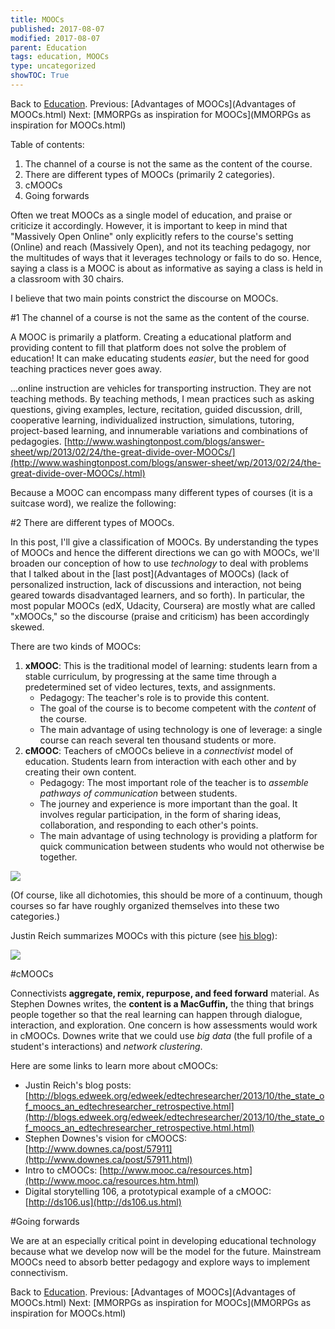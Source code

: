 ```yaml
---
title: MOOCs
published: 2017-08-07
modified: 2017-08-07
parent: Education
tags: education, MOOCs
type: uncategorized
showTOC: True
---
```




Back to [Education](Education.html).
Previous: [Advantages of MOOCs](Advantages of MOOCs.html)
Next: [MMORPGs as inspiration for MOOCs](MMORPGs as inspiration for MOOCs.html)

Table of contents:

1. The channel of a course is not the same as the content of the course.
1. There are different types of MOOCs (primarily 2 categories).
1. cMOOCs
1. Going forwards

Often we treat MOOCs as a single model of education, and praise or criticize it accordingly. However, it is important to keep in mind that "Massively Open Online" only explicitly refers to the course's setting (Online) and reach (Massively Open), and not its teaching pedagogy, nor the multitudes of ways that it leverages technology or fails to do so. Hence, saying a class is a MOOC is about as informative as saying a class is held in a classroom with 30 chairs. 

I believe that two main points constrict the discourse on MOOCs.

#1 The channel of a course is not the same as the content of the course.

A MOOC is primarily a platform. Creating a educational platform and providing content to fill that platform does not solve the problem of education! It can make educating students *easier*, but the need for good teaching practices never goes away.

>
...online instruction are vehicles for transporting instruction. They are not teaching methods. By teaching methods, I mean practices such as asking questions, giving examples, lecture, recitation, guided discussion, drill, cooperative learning, individualized instruction, simulations, tutoring, project-based learning, and innumerable variations and combinations of pedagogies. [http://www.washingtonpost.com/blogs/answer-sheet/wp/2013/02/24/the-great-divide-over-MOOCs/](http://www.washingtonpost.com/blogs/answer-sheet/wp/2013/02/24/the-great-divide-over-MOOCs/.html)

Because a MOOC can encompass many different types of courses (it is a suitcase word), we realize the following:

#2 There are different types of MOOCs.

In this post, I'll give a classification of MOOCs. By understanding the types of MOOCs and hence the different directions we can go with MOOCs, we'll broaden our conception of how to use *technology* to deal with problems that I talked about in the [last post](Advantages of MOOCs) (lack of personalized instruction, lack of discussions and interaction, not being geared towards disadvantaged learners, and so forth). In particular, the most popular MOOCs (edX, Udacity, Coursera) are mostly what are called "xMOOCs," so the discourse (praise and criticism) has been accordingly skewed.

There are two kinds of MOOCs:
1. **xMOOC**: This is the traditional model of learning: students learn from a stable curriculum, by progressing at the same time through a predetermined set of video lectures, texts, and assignments.
    + Pedagogy: The teacher's role is to provide this content.
    + The goal of the course is to become competent with the *content* of the course.
    + The main advantage of using technology is one of leverage: a single course can reach several ten thousand students or more.
1. **cMOOC**: Teachers of cMOOCs believe in a *connectivist* model of education. Students learn from interaction with each other and by creating their own content.
    + Pedagogy: The most important role of the teacher is to *assemble pathways of communication* between students.
    + The journey and experience is more important than the goal. It involves regular participation, in the form of sharing ideas, collaboration, and responding to each other's points.
    + The main advantage of using technology is providing a platform for quick communication between students who would not otherwise be together.

![](https://dl.dropboxusercontent.com/u/27883775/wiki/pics/MOOCs.png)

(Of course, like all dichotomies, this should be more of a continuum, though courses so far have roughly organized themselves into these two categories.)

Justin Reich summarizes MOOCs with this picture (see [his blog](http://blogs.edweek.org/edweek/edtechresearcher/2012/05/all_MOOCs_explained_market_open_and_dewey.html)):


<html>


<div style="max-width: 400px" >


<img src="[http://blogs.edweek.org/edweek/edtechresearcher/assets_c/2012/05/EdTech%202x2%20MOOC-thumb-960x720-3458.jpg](http://blogs.edweek.org/edweek/edtechresearcher/assets_c/2012/05/EdTech%202x2%20MOOC-thumb-960x720-3458.jpg)" style="max-width:100%;" />


</div>


</html>


#cMOOCs

Connectivists **aggregate, remix, repurpose, and feed forward** material. As Stephen Downes writes, the **content is a MacGuffin,** the thing that brings people together so that the real learning can happen through dialogue, interaction, and exploration. One concern is how assessments would work in cMOOCs. Downes write that we could use *big data* (the full profile of a student's interactions) and *network clustering*.

Here are some links to learn more about cMOOCs:

+ Justin Reich's blog posts:  [http://blogs.edweek.org/edweek/edtechresearcher/2013/10/the_state_of_moocs_an_edtechresearcher_retrospective.html](http://blogs.edweek.org/edweek/edtechresearcher/2013/10/the_state_of_moocs_an_edtechresearcher_retrospective.html.html)
+ Stephen Downes's vision for cMOOCS: [http://www.downes.ca/post/57911](http://www.downes.ca/post/57911.html)
+ Intro to cMOOCs: [http://www.mooc.ca/resources.htm](http://www.mooc.ca/resources.htm.html)
+ Digital storytelling 106, a prototypical example of a cMOOC: [http://ds106.us](http://ds106.us.html)

#Going forwards

We are at an especially critical point in developing educational technology because what we develop now will be the model for the future. Mainstream MOOCs need to absorb better pedagogy and explore ways to implement connectivism.

Back to [Education](Education.html).
Previous: [Advantages of MOOCs](Advantages of MOOCs.html)
Next: [MMORPGs as inspiration for MOOCs](MMORPGs as inspiration for MOOCs.html)



